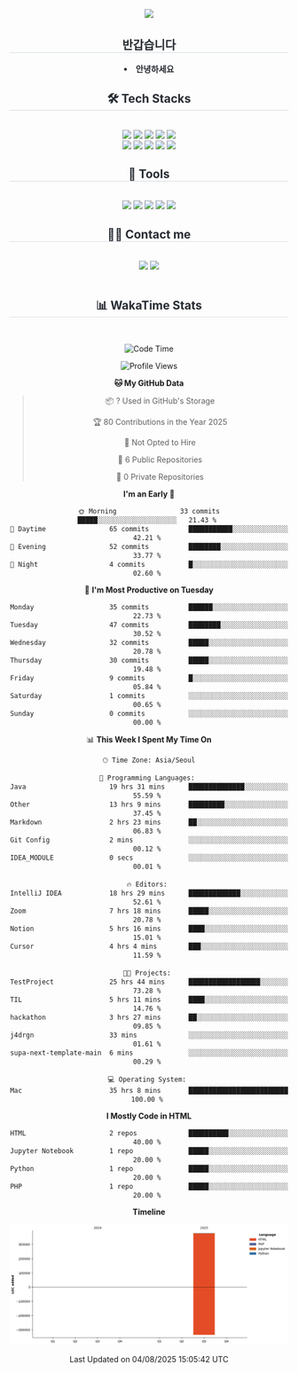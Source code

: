 <div align="center">
  <img src="https://capsule-render.vercel.app/api?type=cylinder&color=0:5374c1,100:bbb6d3&height=120&text=Hello!%20i'm%20Jiyong&animation=&fontColor=ffffff&fontSize=40" />
</div>

<div align="center"> 
  <h2 style="border-bottom: 1px solid #d8dee4; color: #282d33;"> 반갑습니다 </h2>  
  <div style="font-weight: 700; font-size: 15px; text-align: center; color: #282d33;">
    <li> 안녕하세요</li>
  </div> 
</div>

<div align="center">
  <h2 style="border-bottom: 1px solid rgb(211, 217, 222); color: #282d33;"> 🛠️ Tech Stacks </h2>
  <br> 
  <div style="margin: 0 auto; text-align: center;">
    <img src="https://img.shields.io/badge/Java-007396?style=flat&logo=Java&logoColor=white">
    <img src="https://img.shields.io/badge/Spring-6DB33F?style=flat&logo=Spring&logoColor=white">
    <img src="https://img.shields.io/badge/Spring Boot-6DB33F?style=flat&logo=Spring Boot&logoColor=white">
    <img src="https://img.shields.io/badge/Python-3776AB?style=flat&logo=Python&logoColor=white">
    <img src="https://img.shields.io/badge/C-A8B9CC?style=flat&logo=C&logoColor=white">
    <br/>
    <img src="https://img.shields.io/badge/HTML5-E34F26?style=flat&logo=HTML5&logoColor=white">
    <img src="https://img.shields.io/badge/Javascript-F7DF1E?style=flat&logo=Javascript&logoColor=white">
    <img src="https://img.shields.io/badge/React-61DAFB?style=flat&logo=React&logoColor=white">
    <img src="https://img.shields.io/badge/jQuery-0769AD?style=flat&logo=jQuery&logoColor=white">
    <img src="https://img.shields.io/badge/MySQL-4479A1?style=flat&logo=MySQL&logoColor=white">
  </div>
</div>

<div align="center">
  <h2 style="border-bottom: 1px solid rgb(211, 217, 222); color: #282d33;"> 🔧 Tools </h2>
  <br> 
  <div style="margin: 0 auto; text-align: center;">
    <img src="https://img.shields.io/badge/Git-F05032?style=flat&logo=Git&logoColor=white">
    <img src="https://img.shields.io/badge/Github-181717?style=flat&logo=Github&logoColor=white">
    <img src="https://img.shields.io/badge/Amazon AWS-232F3E?style=flat&logo=Amazon AWS&logoColor=white">
    <img src="https://img.shields.io/badge/Bootstrap-7952B3?style=flat&logo=Bootstrap&logoColor=white">
    <img src="https://img.shields.io/badge/Notion-000000?style=flat&logo=Notion&logoColor=white">
  </div>
</div>

<div align="center">
  <h2 style="border-bottom: 1px solid #d8dee4; color: #282d33;"> 🧑‍💻 Contact me </h2>
  <br> 
  <div>
    <a href="#"><img src="https://img.shields.io/badge/Velog-20C997?style=flat&logo=Velog&logoColor=white"></a>
    <a href="#"><img src="https://img.shields.io/badge/Instagram-E4405F?style=flat&logo=Instagram&logoColor=white"></a>
  </div>
  <br>
</div>

<div align="center">
  <h2 style="border-bottom: 1px solid #d8dee4; color: #282d33;"> 📊 WakaTime Stats </h2>
  <br>
  
<!--START_SECTION:waka-->
![Code Time](http://img.shields.io/badge/Code%20Time-245%20hrs%2016%20mins-blue)

![Profile Views](http://img.shields.io/badge/Profile%20Views-5-blue)

**🐱 My GitHub Data** 

> 📦 ? Used in GitHub's Storage 
 > 
> 🏆 80 Contributions in the Year 2025
 > 
> 🚫 Not Opted to Hire
 > 
> 📜 6 Public Repositories 
 > 
> 🔑 0 Private Repositories 
 > 
**I'm an Early 🐤** 

```text
🌞 Morning                33 commits          █████░░░░░░░░░░░░░░░░░░░░   21.43 % 
🌆 Daytime                65 commits          ███████████░░░░░░░░░░░░░░   42.21 % 
🌃 Evening                52 commits          ████████░░░░░░░░░░░░░░░░░   33.77 % 
🌙 Night                  4 commits           █░░░░░░░░░░░░░░░░░░░░░░░░   02.60 % 
```
📅 **I'm Most Productive on Tuesday** 

```text
Monday                   35 commits          ██████░░░░░░░░░░░░░░░░░░░   22.73 % 
Tuesday                  47 commits          ████████░░░░░░░░░░░░░░░░░   30.52 % 
Wednesday                32 commits          █████░░░░░░░░░░░░░░░░░░░░   20.78 % 
Thursday                 30 commits          █████░░░░░░░░░░░░░░░░░░░░   19.48 % 
Friday                   9 commits           █░░░░░░░░░░░░░░░░░░░░░░░░   05.84 % 
Saturday                 1 commits           ░░░░░░░░░░░░░░░░░░░░░░░░░   00.65 % 
Sunday                   0 commits           ░░░░░░░░░░░░░░░░░░░░░░░░░   00.00 % 
```


📊 **This Week I Spent My Time On** 

```text
🕑︎ Time Zone: Asia/Seoul

💬 Programming Languages: 
Java                     19 hrs 31 mins      ██████████████░░░░░░░░░░░   55.59 % 
Other                    13 hrs 9 mins       █████████░░░░░░░░░░░░░░░░   37.45 % 
Markdown                 2 hrs 23 mins       ██░░░░░░░░░░░░░░░░░░░░░░░   06.83 % 
Git Config               2 mins              ░░░░░░░░░░░░░░░░░░░░░░░░░   00.12 % 
IDEA_MODULE              0 secs              ░░░░░░░░░░░░░░░░░░░░░░░░░   00.01 % 

🔥 Editors: 
IntelliJ IDEA            18 hrs 29 mins      █████████████░░░░░░░░░░░░   52.61 % 
Zoom                     7 hrs 18 mins       █████░░░░░░░░░░░░░░░░░░░░   20.78 % 
Notion                   5 hrs 16 mins       ████░░░░░░░░░░░░░░░░░░░░░   15.01 % 
Cursor                   4 hrs 4 mins        ███░░░░░░░░░░░░░░░░░░░░░░   11.59 % 

🐱‍💻 Projects: 
TestProject              25 hrs 44 mins      ██████████████████░░░░░░░   73.28 % 
TIL                      5 hrs 11 mins       ████░░░░░░░░░░░░░░░░░░░░░   14.76 % 
hackathon                3 hrs 27 mins       ██░░░░░░░░░░░░░░░░░░░░░░░   09.85 % 
j4drgn                   33 mins             ░░░░░░░░░░░░░░░░░░░░░░░░░   01.61 % 
supa-next-template-main  6 mins              ░░░░░░░░░░░░░░░░░░░░░░░░░   00.29 % 

💻 Operating System: 
Mac                      35 hrs 8 mins       █████████████████████████   100.00 % 
```

**I Mostly Code in HTML** 

```text
HTML                     2 repos             ██████████░░░░░░░░░░░░░░░   40.00 % 
Jupyter Notebook         1 repo              █████░░░░░░░░░░░░░░░░░░░░   20.00 % 
Python                   1 repo              █████░░░░░░░░░░░░░░░░░░░░   20.00 % 
PHP                      1 repo              █████░░░░░░░░░░░░░░░░░░░░   20.00 % 
```



**Timeline**

![Lines of Code chart](https://raw.githubusercontent.com/j4drgn/j4drgn/main/assets/bar_graph.png)


 Last Updated on 04/08/2025 15:05:42 UTC
<!--END_SECTION:waka-->

</div>
